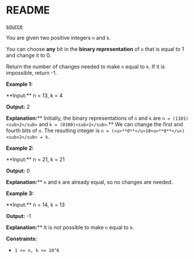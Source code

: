 # README #
[source](https://leetcode.com/problems/number-of-bit-changes-to-make-two-integers-equal/)

You are given two positive integers `n` and `k`.

You can choose **any** bit in the **binary representation** of `n` that is equal to 1 and change it to 0.

Return the number of changes needed to make `n` equal to `k`. If it is impossible, return -1.


**Example 1:**

<div class="example-block">
**Input:** <span class="example-io">n = 13, k = 4</span>

**Output:** <span class="example-io">2</span>

**Explanation:****
Initially, the binary representations of `n` and `k` are `n = (1101)<sub>2</sub>` and `k = (0100)<sub>2</sub>`.**
We can change the first and fourth bits of `n`. The resulting integer is `n = (<u>**0**</u>10<u>**0**</u>)<sub>2</sub> = k`.
</div>

**Example 2:**

<div class="example-block">
**Input:** <span class="example-io">n = 21, k = 21</span>

**Output:** <span class="example-io">0</span>

**Explanation:****
`n` and `k` are already equal, so no changes are needed.
</div>

**Example 3:**

<div class="example-block">
**Input:** <span class="example-io">n = 14, k = 13</span>

**Output:** <span class="example-io">-1</span>

**Explanation:****
It is not possible to make `n` equal to `k`.
</div>


**Constraints:**


+ `1 <= n, k <= 10^6`


